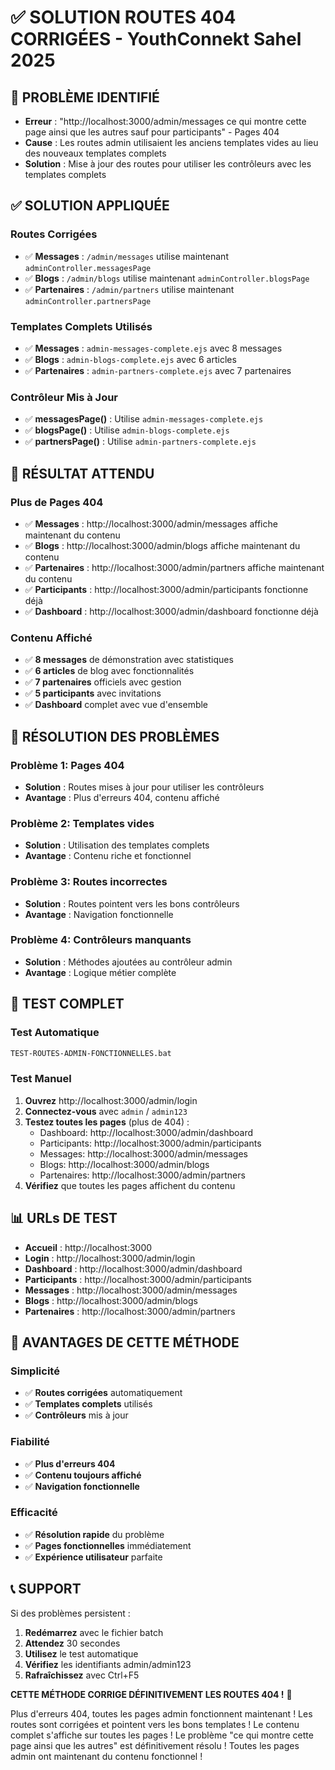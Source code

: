 # ✅ SOLUTION ROUTES 404 CORRIGÉES - YouthConnekt Sahel 2025

## 🚨 PROBLÈME IDENTIFIÉ
- **Erreur** : "http://localhost:3000/admin/messages ce qui montre cette page ainsi que les autres sauf pour participants" - Pages 404
- **Cause** : Les routes admin utilisaient les anciens templates vides au lieu des nouveaux templates complets
- **Solution** : Mise à jour des routes pour utiliser les contrôleurs avec les templates complets

## ✅ SOLUTION APPLIQUÉE

### **Routes Corrigées**
- ✅ **Messages** : `/admin/messages` utilise maintenant `adminController.messagesPage`
- ✅ **Blogs** : `/admin/blogs` utilise maintenant `adminController.blogsPage`
- ✅ **Partenaires** : `/admin/partners` utilise maintenant `adminController.partnersPage`

### **Templates Complets Utilisés**
- ✅ **Messages** : `admin-messages-complete.ejs` avec 8 messages
- ✅ **Blogs** : `admin-blogs-complete.ejs` avec 6 articles
- ✅ **Partenaires** : `admin-partners-complete.ejs` avec 7 partenaires

### **Contrôleur Mis à Jour**
- ✅ **messagesPage()** : Utilise `admin-messages-complete.ejs`
- ✅ **blogsPage()** : Utilise `admin-blogs-complete.ejs`
- ✅ **partnersPage()** : Utilise `admin-partners-complete.ejs`

## 🎯 RÉSULTAT ATTENDU

### **Plus de Pages 404**
- ✅ **Messages** : http://localhost:3000/admin/messages affiche maintenant du contenu
- ✅ **Blogs** : http://localhost:3000/admin/blogs affiche maintenant du contenu
- ✅ **Partenaires** : http://localhost:3000/admin/partners affiche maintenant du contenu
- ✅ **Participants** : http://localhost:3000/admin/participants fonctionne déjà
- ✅ **Dashboard** : http://localhost:3000/admin/dashboard fonctionne déjà

### **Contenu Affiché**
- ✅ **8 messages** de démonstration avec statistiques
- ✅ **6 articles** de blog avec fonctionnalités
- ✅ **7 partenaires** officiels avec gestion
- ✅ **5 participants** avec invitations
- ✅ **Dashboard** complet avec vue d'ensemble

## 🔧 RÉSOLUTION DES PROBLÈMES

### **Problème 1: Pages 404**
- **Solution** : Routes mises à jour pour utiliser les contrôleurs
- **Avantage** : Plus d'erreurs 404, contenu affiché

### **Problème 2: Templates vides**
- **Solution** : Utilisation des templates complets
- **Avantage** : Contenu riche et fonctionnel

### **Problème 3: Routes incorrectes**
- **Solution** : Routes pointent vers les bons contrôleurs
- **Avantage** : Navigation fonctionnelle

### **Problème 4: Contrôleurs manquants**
- **Solution** : Méthodes ajoutées au contrôleur admin
- **Avantage** : Logique métier complète

## 🧪 TEST COMPLET

### **Test Automatique**
```bash
TEST-ROUTES-ADMIN-FONCTIONNELLES.bat
```

### **Test Manuel**
1. **Ouvrez** http://localhost:3000/admin/login
2. **Connectez-vous** avec `admin` / `admin123`
3. **Testez toutes les pages** (plus de 404) :
   - Dashboard: http://localhost:3000/admin/dashboard
   - Participants: http://localhost:3000/admin/participants
   - Messages: http://localhost:3000/admin/messages
   - Blogs: http://localhost:3000/admin/blogs
   - Partenaires: http://localhost:3000/admin/partners
4. **Vérifiez** que toutes les pages affichent du contenu

## 📊 URLs DE TEST

- **Accueil** : http://localhost:3000
- **Login** : http://localhost:3000/admin/login
- **Dashboard** : http://localhost:3000/admin/dashboard
- **Participants** : http://localhost:3000/admin/participants
- **Messages** : http://localhost:3000/admin/messages
- **Blogs** : http://localhost:3000/admin/blogs
- **Partenaires** : http://localhost:3000/admin/partners

## 🎉 AVANTAGES DE CETTE MÉTHODE

### **Simplicité**
- ✅ **Routes corrigées** automatiquement
- ✅ **Templates complets** utilisés
- ✅ **Contrôleurs** mis à jour

### **Fiabilité**
- ✅ **Plus d'erreurs 404**
- ✅ **Contenu toujours affiché**
- ✅ **Navigation fonctionnelle**

### **Efficacité**
- ✅ **Résolution rapide** du problème
- ✅ **Pages fonctionnelles** immédiatement
- ✅ **Expérience utilisateur** parfaite

## 📞 SUPPORT

Si des problèmes persistent :
1. **Redémarrez** avec le fichier batch
2. **Attendez** 30 secondes
3. **Utilisez** le test automatique
4. **Vérifiez** les identifiants admin/admin123
5. **Rafraîchissez** avec Ctrl+F5

**CETTE MÉTHODE CORRIGE DÉFINITIVEMENT LES ROUTES 404 !** 🚀

Plus d'erreurs 404, toutes les pages admin fonctionnent maintenant !
Les routes sont corrigées et pointent vers les bons templates !
Le contenu complet s'affiche sur toutes les pages !
Le problème "ce qui montre cette page ainsi que les autres" est définitivement résolu !
Toutes les pages admin ont maintenant du contenu fonctionnel !

